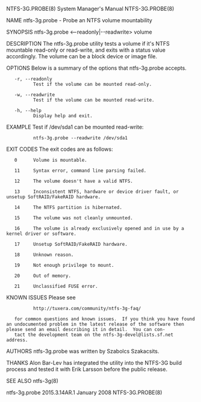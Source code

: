 NTFS-3G.PROBE(8)                                                                         System Manager's Manual                                                                         NTFS-3G.PROBE(8)

NAME
       ntfs-3g.probe - Probe an NTFS volume mountability

SYNOPSIS
       ntfs-3g.probe <--readonly|--readwrite> volume

DESCRIPTION
       The ntfs-3g.probe utility tests a volume if it's NTFS mountable read-only or read-write, and exits with a status value accordingly.  The volume can be a block device or image file.

OPTIONS
       Below is a summary of the options that ntfs-3g.probe accepts.

       -r, --readonly
              Test if the volume can be mounted read-only.

       -w, --readwrite
              Test if the volume can be mounted read-write.

       -h, --help
              Display help and exit.

EXAMPLE
       Test if /dev/sda1 can be mounted read-write:

              ntfs-3g.probe --readwrite /dev/sda1

EXIT CODES
       The exit codes are as follows:

       0      Volume is mountable.

       11     Syntax error, command line parsing failed.

       12     The volume doesn't have a valid NTFS.

       13     Inconsistent NTFS, hardware or device driver fault, or unsetup SoftRAID/FakeRAID hardware.

       14     The NTFS partition is hibernated.

       15     The volume was not cleanly unmounted.

       16     The volume is already exclusively opened and in use by a kernel driver or software.

       17     Unsetup SoftRAID/FakeRAID hardware.

       18     Unknown reason.

       19     Not enough privilege to mount.

       20     Out of memory.

       21     Unclassified FUSE error.

KNOWN ISSUES
       Please see

              http://tuxera.com/community/ntfs-3g-faq/

       for common questions and known issues.  If you think you have found an undocumented problem in the latest release of the software then please send an email describing it in detail.  You can con‐
       tact the development team on the ntfs-3g-devel@lists.sf.net address.

AUTHORS
       ntfs-3g.probe was written by Szabolcs Szakacsits.

THANKS
       Alon Bar-Lev has integrated the utility into the NTFS-3G build process and tested it with Erik Larsson before the public release.

SEE ALSO
       ntfs-3g(8)

ntfs-3g.probe 2015.3.14AR.1                                                                    January 2008                                                                              NTFS-3G.PROBE(8)
